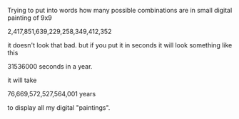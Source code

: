 Trying to put into words how many possible combinations are in small digital painting of 9x9

2,417,851,639,229,258,349,412,352

it doesn't look that bad. but if you put it in seconds it will look something like this

31536000 seconds in a year.

it will take

76,669,572,527,564,001 years

to display all my digital "paintings".

